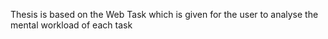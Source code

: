 Thesis is based on the Web Task which is given for the user to analyse the
mental workload of each task